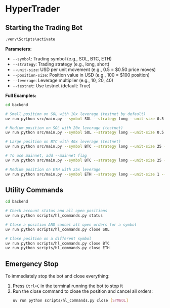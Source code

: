 # HyperTrader

## Starting the Trading Bot
``` bash
.venv\Scripts\activate
```

**Parameters:**

- `--symbol`: Trading symbol (e.g., SOL, BTC, ETH)
- `--strategy`: Trading strategy (e.g., long, short)
- `--unit-size`: USD per unit movement (e.g., 0.5 = $0.50 price moves)
- `--position-size`: Position value in USD (e.g., 100 = $100 position)
- `--leverage`: Leverage multiplier (e.g., 10, 20, 40)
- `--testnet`: Use testnet (default: True)

**Full Examples:**

```bash
cd backend

# Small position on SOL with 10x leverage (testnet by default)
uv run python src/main.py --symbol SOL --strategy long --unit-size 0.5 --position-size 100 --leverage 10

# Medium position on SOL with 20x leverage (testnet)
uv run python src/main.py --symbol SOL --strategy long --unit-size 0.5 --position-size 2000 --leverage 20

# Large position on BTC with 40x leverage (testnet)
uv run python src/main.py --symbol BTC --strategy long --unit-size 25 --position-size 2000 --leverage 40

# To use mainnet, add --mainnet flag
uv run python src/main.py --symbol BTC --strategy long --unit-size 25 --position-size 2000 --leverage 40 --mainnet

# Medium position on ETH with 25x leverage
uv run python src/main.py --symbol ETH --strategy long --unit-size 1 --position-size 2500 --leverage 25 --testnet
```

## Utility Commands

```bash
cd backend

# Check account status and all open positions
uv run python scripts/hl_commands.py status

# Close a position AND cancel all open orders for a symbol
uv run python scripts/hl_commands.py close SOL

# Close position on a different symbol
uv run python scripts/hl_commands.py close BTC
uv run python scripts/hl_commands.py close ETH
```

## Emergency Stop

To immediately stop the bot and close everything:

1. Press `Ctrl+C` in the terminal running the bot to stop it
2. Run the close command to close the position and cancel all orders:
   ```bash
   uv run python scripts/hl_commands.py close [SYMBOL]
   ```